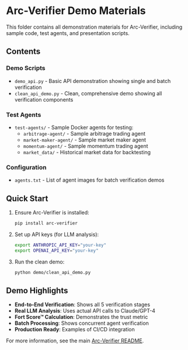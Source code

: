# Arc-Verifier Demo Materials

This folder contains all demonstration materials for Arc-Verifier, including sample code, test agents, and presentation scripts.

## Contents

### Demo Scripts
- `demo_api.py` - Basic API demonstration showing single and batch verification
- `clean_api_demo.py` - Clean, comprehensive demo showing all verification components

### Test Agents
- `test-agents/` - Sample Docker agents for testing:
  - `arbitrage-agent/` - Sample arbitrage trading agent
  - `market-maker-agent/` - Sample market maker agent
  - `momentum-agent/` - Sample momentum trading agent
  - `market_data/` - Historical market data for backtesting

### Configuration
- `agents.txt` - List of agent images for batch verification demos

## Quick Start

1. Ensure Arc-Verifier is installed:
   ```bash
   pip install arc-verifier
   ```

2. Set up API keys (for LLM analysis):
   ```bash
   export ANTHROPIC_API_KEY="your-key"
   export OPENAI_API_KEY="your-key"
   ```

3. Run the clean demo:
   ```bash
   python demo/clean_api_demo.py
   ```

## Demo Highlights

- **End-to-End Verification**: Shows all 5 verification stages
- **Real LLM Analysis**: Uses actual API calls to Claude/GPT-4
- **Fort Score™ Calculation**: Demonstrates the trust metric
- **Batch Processing**: Shows concurrent agent verification
- **Production Ready**: Examples of CI/CD integration

For more information, see the main [Arc-Verifier README](../README.md).